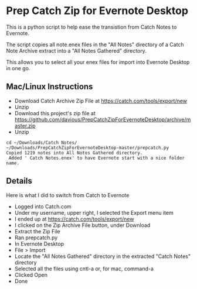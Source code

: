 # Prep Catch Zip for Evernote Desktop

This is a python script to help ease the transistion from Catch Notes to Evernote.

The script copies all note.enex files in the "All Notes" directory of a Catch Note Archive extract into a "All Notes Gathered" directory.

This allows you to select all your enex files for import into Evernote Desktop in one go. 

## Mac/Linux Instructions

* Download Catch Archive Zip File at https://catch.com/tools/export/new
* Unzip
* Download this project's zip file at https://github.com/davious/PrepCatchZipForEvernoteDesktop/archive/master.zip
* Unzip

```
cd ~/Downloads/Catch Notes/
~/Downloads/PrepCatchZipForEvernoteDesktop-master/prepcatch.py
Copied 1219 notes into All Notes Gathered directory.
 Added ' Catch Notes.enex' to have Evernote start with a nice folder name.
```

## Details

Here is what I did to switch from Catch to Evernote
 
* Logged into Catch.com
* Under my username, upper right, I selected the Export menu item
* I ended up at https://catch.com/tools/export/new
* I clicked on the Zip Archive File button, under Download
* Extract the Zip File
* Ran prepcatch.py
* In Evernote Desktop
* File > Import
* Locate the "All Notes Gathered" directory in the extracted "Catch Notes" directory
* Selected all the files using cntl-a or, for mac, command-a
* Clicked Open
* Done
